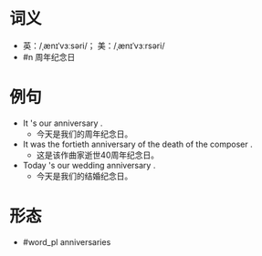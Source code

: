 # 词义
- 英：/ˌænɪˈvɜːsəri/； 美：/ˌænɪˈvɜːrsəri/
- #n 周年纪念日
# 例句
- It 's our anniversary .
	- 今天是我们的周年纪念日。
- It was the fortieth anniversary of the death of the composer .
	- 这是该作曲家逝世40周年纪念日。
- Today 's our wedding anniversary .
	- 今天是我们的结婚纪念日。
# 形态
- #word_pl anniversaries
